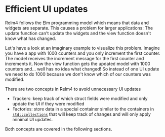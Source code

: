 # Efficient UI updates

Relm4 follows the Elm programming model which means that data and widgets are separate. This causes a problem for larger applications: The update function can't update the widgets and the view function doesn't know what has changed.

Let's have a look at an imaginary example to visualize this problem. Imagine you have a app with 1000 counters and you only increment the first counter. The model receives the increment message for the first counter and increments it. Now the view function gets the updated model with 1000 counters and... well has no idea what changed! So instead of one UI update we need to do 1000 because we don't know which of our counters was modified.

There are two concepts in Relm4 to avoid unnecessary UI updates

+ Trackers: keep track of which struct fields were modified and only update the UI if they were modified
+ Factories: store data in a special container similar to the containers in [`std::collections`](https://doc.rust-lang.org/std/collections/index.html) that will keep track of changes and will only apply minimal UI updates.

Both concepts are covered in the following sections.
